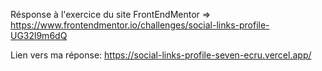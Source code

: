 Résponse à l'exercice du site FrontEndMentor => https://www.frontendmentor.io/challenges/social-links-profile-UG32l9m6dQ

Lien vers ma réponse: https://social-links-profile-seven-ecru.vercel.app/
